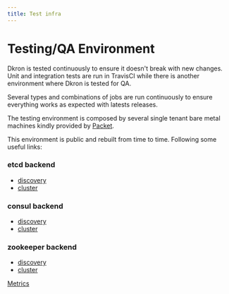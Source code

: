 ```yaml
---
title: Test infra
---
```


# Testing/QA Environment

Dkron is tested continuously to ensure it doesn't break with new changes. Unit and integration tests are run in TravisCI while there is another environment where Dkron is tested for QA.

Several types and combinations of jobs are run continuously to ensure everything works as expected with latests releases.

The testing environment is composed by several single tenant bare metal machines kindly provided by [Packet](https://www.packet.net/).

This environment is public and rebuilt from time to time. Following some useful links:

### etcd backend
- [discovery](http://test.dkron.io:8080/dashboard)
- [cluster](http://test.dkron.io:8081/dashboard)

### consul backend

- [discovery](http://test.dkron.io:8090/dashboard)
- [cluster](http://test.dkron.io:8091/dashboard)

### zookeeper backend

- [discovery](http://test.dkron.io:9090/dashboard)
- [cluster](http://test.dkron.io:9091/dashboard)

[Metrics](https://p.datadoghq.com/sb/cccdeb5eb-9aca75019c)
